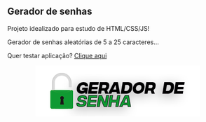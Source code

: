 
## Gerador de senhas 
Projeto idealizado para estudo de HTML/CSS/JS!
>
Gerador de senhas aleatórias de 5 a 25 caracteres...
>
Quer testar aplicação? [Clique aqui](https://luizvictorhl.github.io/gerador-senha/)

<p align="center">
  <img alt="Logo do projeto" src="./assets/logo.png" />
</p>

